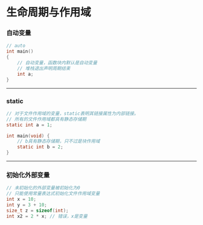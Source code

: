 # 生命周期与作用域

### 自动变量

```cpp
// auto
int main()
{
    // 自动变量，函数块内默认是自动变量
    // 堆栈退出声明周期结束
    int a;
}
```

------

### static 

```c
// 对于文件作用域的变量，static表明其链接属性为内部链接。
// 所有的文件作用域都具有静态存储期
static int a = 1;

int main(void) {
    // b具有静态存储期，只不过是块作用域
    static int b = 2;
}
```

------

### 初始化外部变量

```c
// 未初始化的外部变量被初始化为0
// 只能使用常量表达式初始化文件作用域变量
int x = 10;
int y = 3 + 10;
size_t z = sizeof(int);
int x2 = 2 * x; // 错误，x是变量
```

